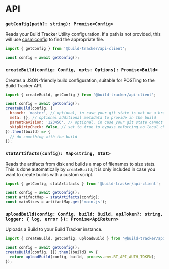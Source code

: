 # API

### `getConfig(path?: string): Promise<Config>`

Reads your Build Tracker Utility configuration. If a path is not provided, this will use [cosmiconfig](https://github.com/davidtheclark/cosmiconfig) to find the appropriate file.

```js
import { getConfig } from '@build-tracker/api-client';

const config = await getConfig();
```

### `createBuild(config: Config, opts: Options): Promise<Build>`

Creates a JSON-friendly build configuration, suitable for POSTing to the Build Tracker API.

```js
import { createBuild, getConfig } from '@build-tracker/api-client';

const config = await getConfig();
createBuild(config, {
  branch: 'master', // optional, in case your git state is not on a branch
  meta: {}, // optional additional metadata to provide in the build
  parentRevision: '123456', // optional, in case your git state cannot find the merge-base
  skipDirtyCheck: false, // set to true to bypass enforcing no local changes in your git work tree
}).then((build) => {
  // do something with the build
});
```

### `statArtifacts(config): Map<string, Stat>`

Reads the artifacts from disk and builds a map of filenames to size stats. This is done automatically by `createBuild`; it is only included in case you want to create builds with a custom script.

```js
import { getConfig, statArtifacts } from '@build-tracker/api-client';

const config = await getConfig();
const artifactMap = statArtifacts(config);
const mainSizes = artifactMap.get('main.js');
```

### `uploadBuild(config: Config, build: Build, apiToken?: string, logger: { log, error }): Promise<ApiReturn>`

Uploads a Build to your Build Tracker instance.

```js
import { createBuild, getConfig, uploadBuild } from '@build-tracker/api-client';

const config = await getConfig();
createBuild(config, {}).then((build) => {
  return uploadBuild(config, build, process.env.BT_API_AUTH_TOKEN);
});
```
